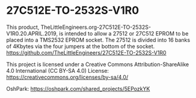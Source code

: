 # 27C512E-TO-2532S-V1R0
This product, TheLittleEngineers.org-27C512E-TO-2532S-V1R0.20.APRIL.2019, is intended to allow a 27512 or 27C512 EPROM to be placed into a TMS2532 EPROM socket. The 27512 is divided into 16 banks of 4Kbytes via the four jumpers at the bottom of the socket. https://github.com/TheLittleEngineers/27C512E-TO-2532S-V1R0

This project is licensed under a Creative Commons Attribution-ShareAlike 4.0 International (CC BY-SA 4.0) License: https://creativecommons.org/licenses/by-sa/4.0/

OshPark: https://oshpark.com/shared_projects/5EPozkYK
